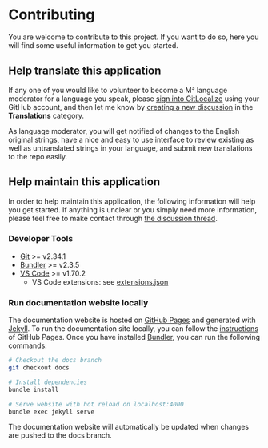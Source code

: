 # Contributing

You are welcome to contribute to this project. If you want to do so, here you will find some useful information to get you started.

## Help translate this application

If any one of you would like to volunteer to become a M³ language moderator for a language you speak, please [sign into GitLocalize](https://gitlocalize.com/) using your GitHub account, and then let me know by [creating a new discussion](https://github.com/sircharlo/meeting-media-manager/discussions/categories/translations) in the **Translations** category.

As language moderator, you will get notified of changes to the English original strings, have a nice and easy to use interface to review existing as well as untranslated strings in your language, and submit new translations to the repo easily.

## Help maintain this application

In order to help maintain this application, the following information will help you get started. If anything is unclear or you simply need more information, please feel free to make contact through [the discussion thread](https://github.com/sircharlo/meeting-media-manager/discussions).

### Developer Tools

- [Git](https://git-scm.com/) >= v2.34.1
- [Bundler](https://bundler.io/) >= v2.3.5
- [VS Code](https://code.visualstudio.com/) >= v1.70.2
  - VS Code extensions: see [extensions.json](./.vscode/extensions.json)

### Run documentation website locally

The documentation website is hosted on [GitHub Pages](https://pages.github.com/) and generated with [Jekyll](https://jekyllrb.com/docs/installation/). To run the documentation site locally, you can follow the [instructions](https://docs.github.com/en/pages/setting-up-a-github-pages-site-with-jekyll/testing-your-github-pages-site-locally-with-jekyll) of GitHub Pages. Once you have installed [Bundler](https://bundler.io/), you can run the following commands:

``` bash
# Checkout the docs branch
git checkout docs

# Install dependencies
bundle install

# Serve website with hot reload on localhost:4000
bundle exec jekyll serve
```

The documentation website will automatically be updated when changes are pushed to the docs branch.
